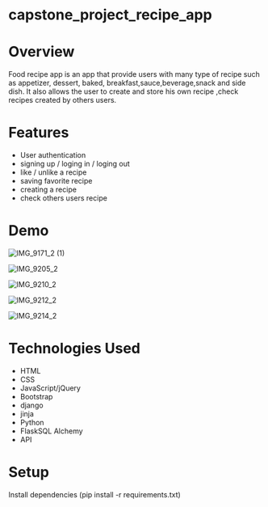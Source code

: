# capstone_project_recipe_app
# Overview
Food recipe app is an app that provide users with many type of recipe such as appetizer, dessert, baked, breakfast,sauce,beverage,snack and side dish. It also allows the user to create and store his own recipe ,check recipes created by others users.   

# Features
- User authentication
- signing up / loging in / loging out 
- like / unlike a recipe
- saving favorite recipe
- creating a recipe
- check others users recipe

  
# Demo

![IMG_9171_2 (1)](https://github.com/Jojodechris/capstone_project_recipe_app/assets/123711200/a149dead-b478-4c16-9364-8216270690f6)

![IMG_9205_2](https://github.com/Jojodechris/capstone_project_recipe_app/assets/123711200/9eca18cd-07be-47f6-9160-0c6d32e88dd3)

![IMG_9210_2](https://github.com/Jojodechris/capstone_project_recipe_app/assets/123711200/a293ca64-6ce6-4d13-a151-5630a32c2a32)

![IMG_9212_2](https://github.com/Jojodechris/capstone_project_recipe_app/assets/123711200/a3473dab-da71-4886-a6ca-0b115c261f9a)

![IMG_9214_2](https://github.com/Jojodechris/capstone_project_recipe_app/assets/123711200/e789a5f7-dca7-45d3-a70d-2da7b836179e)


# Technologies Used

- HTML
- CSS
- JavaScript/jQuery
- Bootstrap
- django
- jinja
- Python
-  FlaskSQL Alchemy
- API

# Setup
Install dependencies (pip install -r requirements.txt)
